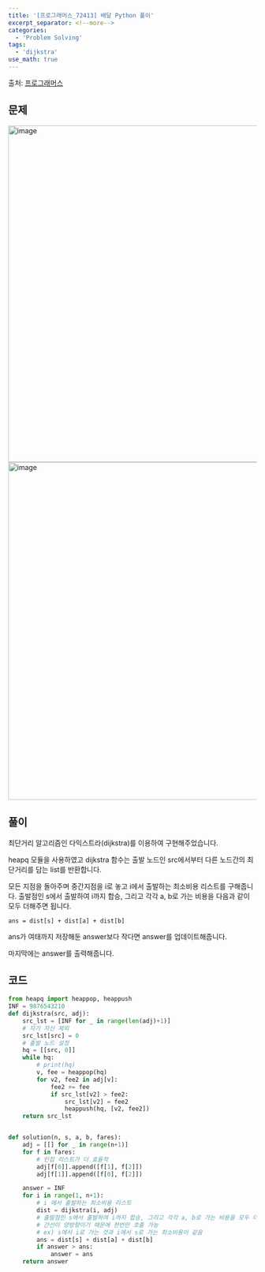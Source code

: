 ```yaml
---
title: '[프로그래머스_72413] 배달 Python 풀이'
excerpt_separator: <!--more-->
categories:
  - 'Problem Solving'
tags:
  - 'dijkstra'
use_math: true
---
```


출처: [프로그래머스](https://programmers.co.kr/learn/courses/30/lessons/72413)

## 문제

<img width="683" alt="image" src="https://user-images.githubusercontent.com/59808674/179914763-b2d0b516-80f2-4571-ab2f-f78872bdba8c.png">
<img width="685" alt="image" src="https://user-images.githubusercontent.com/59808674/179914869-7cf9f6ee-64e1-4e24-9fa5-dcb1a08634e6.png">

## 풀이

최단거리 알고리즘인 다익스트라(dijkstra)를 이용하여 구현해주었습니다.  

heapq 모듈을 사용하였고 dijkstra 함수는 출발 노드인 src에서부터 다른 노드간의 최단거리를 담는 list를 반환합니다.  

모든 지점을 돌아주며 중간지점을 i로 놓고 i에서 출발하는 최소비용 리스트를 구해줍니다. 출발점인 s에서 출발하여 i까지 합승, 그리고 각각 a, b로 가는 비용을 다음과 같이 모두 더해주면 됩니다.  
```
ans = dist[s] + dist[a] + dist[b]
```

ans가 여태까지 저장해둔 answer보다 작다면 answer를 업데이트해줍니다.  

마지막에는 answer를 출력해줍니다.  

## 코드

```python
from heapq import heappop, heappush
INF = 9876543210
def dijkstra(src, adj):
    src_lst = [INF for _ in range(len(adj)+1)]
    # 자기 자신 제외
    src_lst[src] = 0
    # 출발 노드 설정
    hq = [[src, 0]]
    while hq:
        # print(hq)
        v, fee = heappop(hq)
        for v2, fee2 in adj[v]:
            fee2 += fee
            if src_lst[v2] > fee2:
                src_lst[v2] = fee2
                heappush(hq, [v2, fee2])
    return src_lst


def solution(n, s, a, b, fares):
    adj = [[] for _ in range(n+1)]
    for f in fares:
        # 인접 리스트가 더 효율적
        adj[f[0]].append([f[1], f[2]])
        adj[f[1]].append([f[0], f[2]])

    answer = INF
    for i in range(1, n+1):
        # i 에서 출발하는 최소비용 리스트
        dist = dijkstra(i, adj)
        # 출발점인 s에서 출발하여 i까지 합승, 그리고 각각 a, b로 가는 비용을 모두 더해주면 된다
        # 간선이 양방향이기 때문에 한번만 호출 가능
        # ex) s에서 i로 가는 것과 i에서 s로 가는 최소비용이 같음
        ans = dist[s] + dist[a] + dist[b]
        if answer > ans:
            answer = ans
    return answer
```
